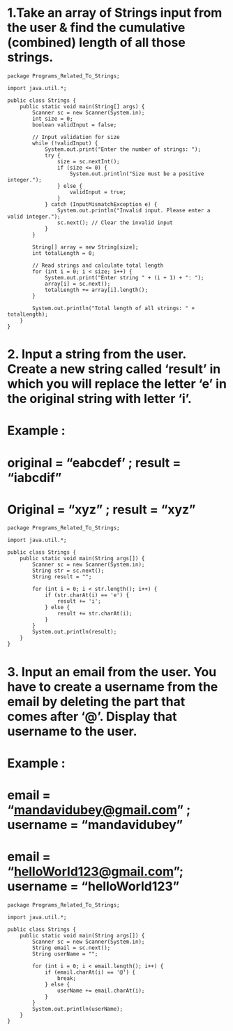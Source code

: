# 1.Take an array of Strings input from the user & find the cumulative (combined) length of all those strings.

```
package Programs_Related_To_Strings;

import java.util.*;

public class Strings {
    public static void main(String[] args) {
        Scanner sc = new Scanner(System.in);
        int size = 0;
        boolean validInput = false;

        // Input validation for size
        while (!validInput) {
            System.out.print("Enter the number of strings: ");
            try {
                size = sc.nextInt();
                if (size <= 0) {
                    System.out.println("Size must be a positive integer.");
                } else {
                    validInput = true;
                }
            } catch (InputMismatchException e) {
                System.out.println("Invalid input. Please enter a valid integer.");
                sc.next(); // Clear the invalid input
            }
        }

        String[] array = new String[size];
        int totalLength = 0;

        // Read strings and calculate total length
        for (int i = 0; i < size; i++) {
            System.out.print("Enter string " + (i + 1) + ": ");
            array[i] = sc.next();
            totalLength += array[i].length();
        }

        System.out.println("Total length of all strings: " + totalLength);
    }
}
```

# 2. Input a string from the user. Create a new string called ‘result’ in which you will replace the letter ‘e’ in the original string with letter ‘i’.

# Example :

# original = “eabcdef’ ; result = “iabcdif”

# Original = “xyz” ; result = “xyz”

```
package Programs_Related_To_Strings;

import java.util.*;

public class Strings {
    public static void main(String args[]) {
        Scanner sc = new Scanner(System.in);
        String str = sc.next();
        String result = "";

        for (int i = 0; i < str.length(); i++) {
            if (str.charAt(i) == 'e') {
                result += 'i';
            } else {
                result += str.charAt(i);
            }
        }
        System.out.println(result);
    }
}
```
# 3. Input an email from the user. You have to create a username from the email by deleting the part that comes after ‘@’. Display that username to the user.
# Example : 
# email = “mandavidubey@gmail.com” ; username = “mandavidubey” 
# email = “helloWorld123@gmail.com”; username = “helloWorld123”
```
package Programs_Related_To_Strings;

import java.util.*;

public class Strings {
    public static void main(String args[]) {
        Scanner sc = new Scanner(System.in);
        String email = sc.next();
        String userName = "";

        for (int i = 0; i < email.length(); i++) {
            if (email.charAt(i) == '@') {
                break;
            } else {
                userName += email.charAt(i);
            }
        }
        System.out.println(userName);
    }
}
```

